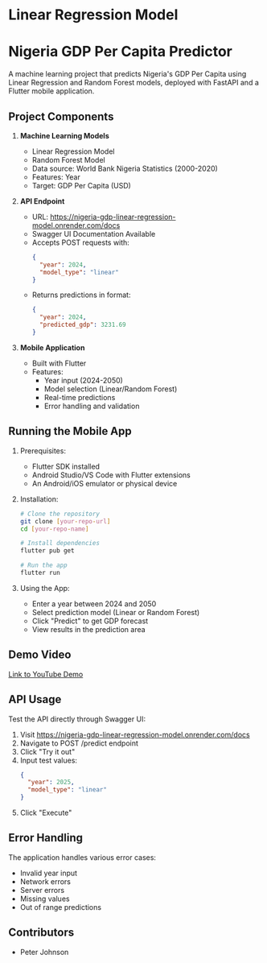 # Linear Regression Model 
# Nigeria GDP Per Capita Predictor

A machine learning project that predicts Nigeria's GDP Per Capita using Linear Regression and Random Forest models, deployed with FastAPI and a Flutter mobile application.

## Project Components

1. **Machine Learning Models**
   - Linear Regression Model
   - Random Forest Model
   - Data source: World Bank Nigeria Statistics (2000-2020)
   - Features: Year
   - Target: GDP Per Capita (USD)

2. **API Endpoint**
   - URL: https://nigeria-gdp-linear-regression-model.onrender.com/docs
   - Swagger UI Documentation Available
   - Accepts POST requests with:
     ```json
     {
       "year": 2024,
       "model_type": "linear"
     }
     ```
   - Returns predictions in format:
     ```json
     {
       "year": 2024,
       "predicted_gdp": 3231.69
     }
     ```

3. **Mobile Application**
   - Built with Flutter
   - Features:
     - Year input (2024-2050)
     - Model selection (Linear/Random Forest)
     - Real-time predictions
     - Error handling and validation

## Running the Mobile App

1. Prerequisites:
   - Flutter SDK installed
   - Android Studio/VS Code with Flutter extensions
   - An Android/iOS emulator or physical device

2. Installation:
   ```bash
   # Clone the repository
   git clone [your-repo-url]
   cd [your-repo-name]

   # Install dependencies
   flutter pub get

   # Run the app
   flutter run
   ```

3. Using the App:
   - Enter a year between 2024 and 2050
   - Select prediction model (Linear or Random Forest)
   - Click "Predict" to get GDP forecast
   - View results in the prediction area

## Demo Video

[Link to YouTube Demo](your-video-link-here)

## API Usage

Test the API directly through Swagger UI:
1. Visit https://nigeria-gdp-linear-regression-model.onrender.com/docs
2. Navigate to POST /predict endpoint
3. Click "Try it out"
4. Input test values:
   ```json
   {
     "year": 2025,
     "model_type": "linear"
   }
   ```
5. Click "Execute"

## Error Handling

The application handles various error cases:
- Invalid year input
- Network errors
- Server errors
- Missing values
- Out of range predictions

## Contributors
- Peter Johnson
